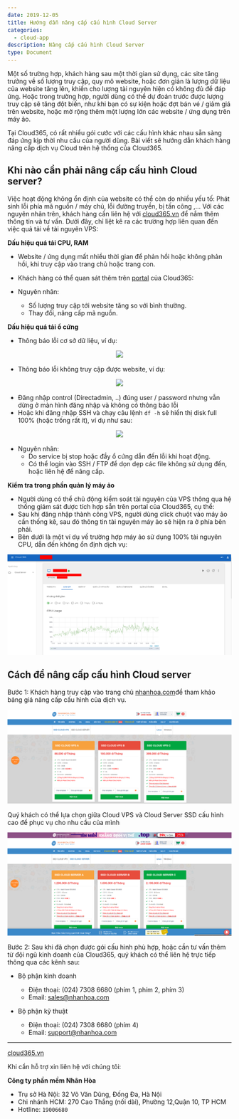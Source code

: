 ```yaml
---
date: 2019-12-05
title: Hướng dẫn nâng cấp cấu hình Cloud Server
categories:
  - cloud-app
description: Nâng cấp cấu hình Cloud Server
type: Document
---
```


Một số trường hợp, khách hàng sau một thời gian sử dụng, các site tăng trưởng về số lượng truy cập, quy mô website, hoặc đơn giản là lượng dữ liệu của website tăng lên, khiến cho lượng tài nguyên hiện có không đủ để đáp ứng. Hoặc trong trường hợp, người dùng có thể dự đoán trước được lượng truy cập sẽ tăng đột biến, như khi bạn có sự kiện hoặc đợt bán vé / giảm giá trên website, hoặc mở rộng thêm một lượng lớn các website / ứng dụng trên máy ảo.

Tại Cloud365, có rất nhiều gói cước với các cấu hình khác nhau sẵn sàng đáp ứng kịp thời nhu cầu của người dùng. Bài viết sẽ hướng dẫn khách hàng nâng cấp dịch vụ Cloud trên hệ thống của Cloud365.

## Khi nào cần phải nâng cấp cấu hình Cloud server?

Việc hoạt động không ổn định của website có thể còn do nhiều yếu tố: Phát sinh lỗi phía mã nguồn / máy chủ, lỗi đường truyền, bị tấn công ,... Với các nguyên nhân trên, khách hàng cần liên hệ với <a href="https://cloud365.vn/" target="_blank">cloud365.vn</a> để nắm thêm thông tin và tư vấn. 
Dưới đây, chỉ liệt kê ra các trường hợp liên quan đến việc quả tải về tài nguyên VPS:

**Dấu hiệu quá tải CPU, RAM**

- Website / ứng dụng mất nhiều thời gian để phản hồi hoặc không phản hồi, khi truy cập vào trang chủ hoặc trang con.
- Khách hàng có thể quan sát thêm trên <a href="https://portal.cloud365.vn/" target="_blank">portal</a> của Cloud365:

- Nguyên nhân:
    - Số lượng truy cập tới website tăng so với bình thường.
    - Thay đổi, nâng cấp mã nguồn.

**Dấu hiệu quá tải ổ cứng**

- Thông báo lỗi cơ sở dữ liệu, ví dụ:

<span style="display:block;text-align:center">![](/images/img-upgrade-cloud/upgrade_4.png)</span>

- Thông báo lỗi không truy cập được website, ví dụ:

<span style="display:block;text-align:center">![](/images/img-upgrade-cloud/upgrade_5.png)</span>

- Đăng nhập control (Directadmin, ..) đúng user / password nhưng vẫn dừng ở màn hình đăng nhập và không có thông báo lỗi
- Hoặc khi đăng nhập SSH và chạy câu lệnh `df -h` sẽ hiển thị disk full 100% (hoặc trống rất ít), ví dụ như sau:

<span style="display:block;text-align:center">![](/images/img-upgrade-cloud/upgrade_6.png)</span>

- Nguyên nhân:
    - Do service bị stop hoặc đầy ổ cứng dẫn đến lỗi khi hoạt động.
    - Có thể login vào SSH / FTP để dọn dẹp các file không sử dụng đến, hoặc liên hệ để nâng cấp.

**Kiểm tra trong phần quản lý máy ảo**
- Người dùng có thể chủ động kiểm soát tài nguyên của VPS thông qua hệ thống giám sát được tích hợp sẵn trên portal của Cloud365, cụ thể:
- Sau khi đăng nhập thành công VPS, người dùng click chuột vào máy ảo cần thống kê, sau đó thông tin tài nguyên máy ảo sẽ hiện ra ở phía bên phải.
- Bên dưới là một ví dụ về trường hợp máy ảo sử dụng 100% tài nguyên CPU, dẫn đến không ổn định dịch vụ:

<span style="display:block;text-align:center">![](/images/img-upgrade-cloud/screenshot.png)</span>


## Cách để nâng cấp cấu hình Cloud server

Bước 1: Khách hàng truy cập vào trang chủ <a href="https://nhanhoa.com/" target="_blank">nhanhoa.com</a>để tham khảo bảng giá nâng cấp cấu hình của dịch vụ.

<span style="display:block;text-align:center">![](/images/img-upgrade-cloud/screenshot_1.png)</span>

Quý khách có thể lựa chọn giữa Cloud VPS và Cloud Server SSD cấu hình cao để phục vụ cho nhu cầu của mình

<span style="display:block;text-align:center">![](/images/img-upgrade-cloud/screenshot_2.png)</span>

Bước 2: Sau khi đã chọn được gói cấu hình phù hợp, hoặc cần tư vấn thêm từ đội ngũ kinh doanh của Cloud365, quý khách có thể liên hệ trực tiếp thông qua các kênh sau:

- Bộ phận kinh doanh
    - Điện thoại: (024) 7308 6680 (phím 1, phím 2, phím 3)
    - Email: sales@nhanhoa.com

- Bộ phận kỹ thuật
    - Điện thoại: (024) 7308 6680 (phím 4)
    - Email: support@nhanhoa.com


---
<a href="https://cloud365.vn/" target="_blank">cloud365.vn</a>

Khi cần hỗ trợ xin liên hệ với chúng tôi:

**Công ty phần mềm Nhân Hòa**
- Trụ sở Hà Nội: 32 Võ Văn Dũng, Đống Đa, Hà Nội
- Chi nhánh HCM: 270 Cao Thắng (nối dài), Phường 12,Quận 10, TP HCM
- Hotline: `19006680`